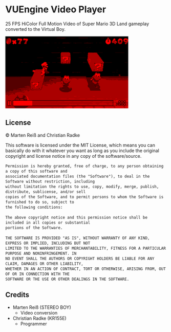 # VUEngine Video Player

25 FPS HiColor Full Motion Video of Super Mario 3D Land gameplay converted to the Virtual Boy. 

![](screenshot.png?raw=true)

## License

© Marten Reiß and Christian Radke

This software is licensed under the MIT License, which means you can basically do with it whatever you
want as long as you include the original copyright and license notice in any copy of the software/source.

    Permission is hereby granted, free of charge, to any person obtaining a copy of this software and
    associated documentation files (the "Software"), to deal in the Software without restriction, including
    without limitation the rights to use, copy, modify, merge, publish, distribute, sublicense, and/or sell
    copies of the Software, and to permit persons to whom the Software is furnished to do so, subject to
    the following conditions:

    The above copyright notice and this permission notice shall be included in all copies or substantial
    portions of the Software.

    THE SOFTWARE IS PROVIDED "AS IS", WITHOUT WARRANTY OF ANY KIND, EXPRESS OR IMPLIED, INCLUDING BUT NOT
    LIMITED TO THE WARRANTIES OF MERCHANTABILITY, FITNESS FOR A PARTICULAR PURPOSE AND NONINFRINGEMENT. IN
    NO EVENT SHALL THE AUTHORS OR COPYRIGHT HOLDERS BE LIABLE FOR ANY CLAIM, DAMAGES OR OTHER LIABILITY,
    WHETHER IN AN ACTION OF CONTRACT, TORT OR OTHERWISE, ARISING FROM, OUT OF OR IN CONNECTION WITH THE
    SOFTWARE OR THE USE OR OTHER DEALINGS IN THE SOFTWARE.

## Credits

- Marten Reiß (STEREO BOY)
  - Video conversion
- Christian Radke (KR155E)
  - Programmer
